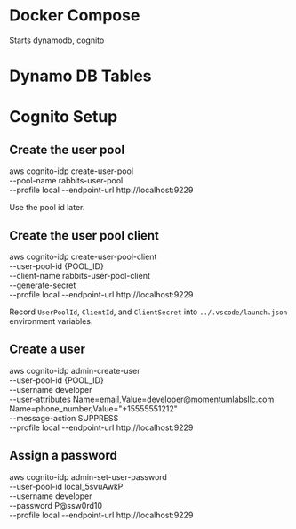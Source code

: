 # Docker Compose
Starts dynamodb, cognito

# Dynamo DB Tables

# Cognito Setup

## Create the user pool
aws cognito-idp create-user-pool \
    --pool-name rabbits-user-pool \
    --profile local --endpoint-url http://localhost:9229

Use the pool id later.

## Create the user pool client
aws cognito-idp create-user-pool-client \
    --user-pool-id {POOL_ID} \
    --client-name rabbits-user-pool-client \
    --generate-secret \
    --profile local --endpoint-url http://localhost:9229

Record `UserPoolId`, `ClientId`, and `ClientSecret` into `../.vscode/launch.json` environment variables.

## Create a user

aws cognito-idp admin-create-user \
    --user-pool-id {POOL_ID} \
    --username developer \
    --user-attributes Name=email,Value=developer@momentumlabsllc.com Name=phone_number,Value="+15555551212" \
    --message-action SUPPRESS \
    --profile local --endpoint-url http://localhost:9229

## Assign a password

aws cognito-idp admin-set-user-password \
    --user-pool-id local_5svuAwkP \
    --username developer \
    --password P@ssw0rd10 \
    --profile local --endpoint-url http://localhost:9229